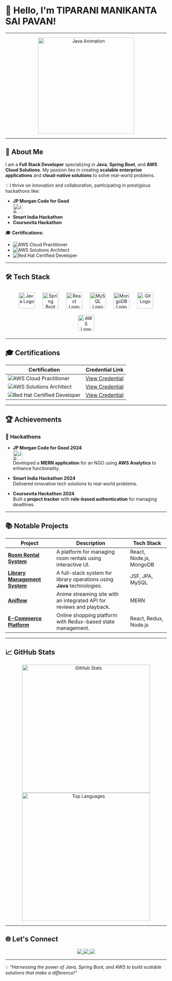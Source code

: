 # 👋 **Hello, I'm TIPARANI MANIKANTA SAI PAVAN!**

---

<div align="center">
  <img src="https://cdn.dribbble.com/users/22923/screenshots/2595694/media/4a89b4ba2e2b362aa989e7b9f5e7ab84.gif" alt="Java Animation" width="300"/>
</div>

---

## 🌟 **About Me**

I am a **Full Stack Developer** specializing in **Java**, **Spring Boot**, and **AWS Cloud Solutions**. My passion lies in creating **scalable enterprise applications** and **cloud-native solutions** to solve real-world problems.

💡 I thrive on innovation and collaboration, participating in prestigious hackathons like:
- **JP Morgan Code for Good**  
  <img src="https://upload.wikimedia.org/wikipedia/commons/5/59/JPMorgan_Chase_Logo_2008_1.svg" alt="JP Morgan Logo" height="30">  
- **Smart India Hackathon**  
- **Coursevita Hackathon**

🎓 **Certifications:**
- ![AWS Cloud Practitioner](https://img.shields.io/badge/AWS-Cloud%20Practitioner-orange?style=for-the-badge&logo=amazonaws)
- ![AWS Solutions Architect](https://img.shields.io/badge/AWS-Solutions%20Architect-orange?style=for-the-badge&logo=amazonaws)
- ![Red Hat Certified Developer](https://img.shields.io/badge/Red%20Hat-Certified%20Developer-red?style=for-the-badge&logo=redhat)

---

## 🛠️ **Tech Stack**

<div align="center">
  <img src="https://cdn.jsdelivr.net/gh/devicons/devicon/icons/java/java-original.svg" alt="Java Logo" width="50" height="50" style="margin:10px;" />
  <img src="https://cdn.jsdelivr.net/gh/devicons/devicon/icons/spring/spring-original.svg" alt="Spring Boot Logo" width="50" height="50" style="margin:10px;" />
  <img src="https://cdn.jsdelivr.net/gh/devicons/devicon/icons/react/react-original.svg" alt="React Logo" width="50" height="50" style="margin:10px;" />
  <img src="https://cdn.jsdelivr.net/gh/devicons/devicon/icons/mysql/mysql-original.svg" alt="MySQL Logo" width="50" height="50" style="margin:10px;" />
  <img src="https://cdn.jsdelivr.net/gh/devicons/devicon/icons/mongodb/mongodb-original.svg" alt="MongoDB Logo" width="50" height="50" style="margin:10px;" />
  <img src="https://cdn.jsdelivr.net/gh/devicons/devicon/icons/git/git-original.svg" alt="Git Logo" width="50" height="50" style="margin:10px;" />
  <img src="https://cdn.jsdelivr.net/gh/devicons/devicon/icons/amazonwebservices/amazonwebservices-original.svg" alt="AWS Logo" width="50" height="50" style="margin:10px;" />
</div>

---

## 🎓 **Certifications**

| **Certification**                        | **Credential Link**                                                                                   |
|------------------------------------------|-------------------------------------------------------------------------------------------------------|
| ![AWS Cloud Practitioner](https://img.shields.io/badge/AWS-Cloud%20Practitioner-orange?style=for-the-badge&logo=amazonaws) | [View Credential](https://www.credly.com/badges/559c1cc5-609f-45de-8cc6-5a4dcae4815a/public_url)       |
| ![AWS Solutions Architect](https://img.shields.io/badge/AWS-Solutions%20Architect-orange?style=for-the-badge&logo=amazonaws) | [View Credential](https://www.credly.com/badges/cf16d0f4-a257-4fe9-9bc8-81f4e210a2c5/public_url)       |
| ![Red Hat Certified Developer](https://img.shields.io/badge/Red%20Hat-Certified%20Developer-red?style=for-the-badge&logo=redhat) | [View Credential](https://www.credly.com/badges/ee574b74-8eca-4b10-95e8-dfd65300dbd1/public_url)       |

---

## 🏆 **Achievements**

### 🚀 **Hackathons**
- **JP Morgan Code for Good 2024**  
  <img src="https://upload.wikimedia.org/wikipedia/commons/5/59/JPMorgan_Chase_Logo_2008_1.svg" alt="JP Morgan Logo" height="30">  
  Developed a **MERN application** for an NGO using **AWS Analytics** to enhance functionality.

- **Smart India Hackathon 2024**  
  Delivered innovative tech solutions to real-world problems.

- **Coursevita Hackathon 2024**  
  Built a **project tracker** with **role-based authentication** for managing deadlines.

---

## 📚 **Notable Projects**

| **Project**                           | **Description**                                                                                  | **Tech Stack**                           |
|---------------------------------------|--------------------------------------------------------------------------------------------------|------------------------------------------|
| **[Room Rental System](#)**           | A platform for managing room rentals using interactive UI.                                       | React, Node.js, MongoDB                  |
| **[Library Management System](#)**    | A full-stack system for library operations using **Java** technologies.                         | JSF, JPA, MySQL                          |
| **[Aniflow](#)**                       | Anime streaming site with an integrated API for reviews and playback.                           | MERN                                     |
| **[E-Commerce Platform](#)**          | Online shopping platform with Redux-based state management.                                      | React, Redux, Node.js                    |

---

## 📈 **GitHub Stats**

<div align="center">
  <img src="https://github-readme-stats.vercel.app/api?username=Pavan17-cpu&show_icons=true&theme=radical" alt="GitHub Stats" width="400">
  <img src="https://github-readme-stats.vercel.app/api/top-langs/?username=Pavan17-cpu&layout=compact&theme=radical" alt="Top Languages" width="400">
</div>

---

## 🌐 **Let's Connect**

<div align="center">
  <a href="https://github.com/Pavan17-cpu">
    <img src="https://img.shields.io/badge/GitHub-Pavan17--cpu-blue?style=for-the-badge&logo=github" />
  </a>
  <a href="http://www.linkedin.com/in/manikanta-sai-pavan">
    <img src="https://img.shields.io/badge/LinkedIn-Manikanta%20Sai%20Pavan-blue?style=for-the-badge&logo=linkedin" />
  </a>
  <a href="mailto:mmsp13266@gmail.com">
    <img src="https://img.shields.io/badge/Email-mmsp13266%40gmail.com-red?style=for-the-badge&logo=gmail" />
  </a>
</div>

---

💡 _"Harnessing the power of Java, Spring Boot, and AWS to build scalable solutions that make a difference!"_

